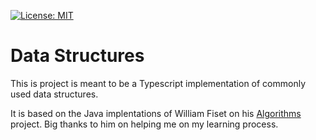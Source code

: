 [![License: MIT](https://img.shields.io/badge/License-MIT-yellow.svg)](https://opensource.org/licenses/MIT)

# Data Structures

This is project is meant to be a Typescript implementation of commonly used data structures.

It is based on the Java implentations of William Fiset on his [Algorithms](https://github.com/williamfiset/Algorithms) project. Big thanks to him on helping me on my learning process.
